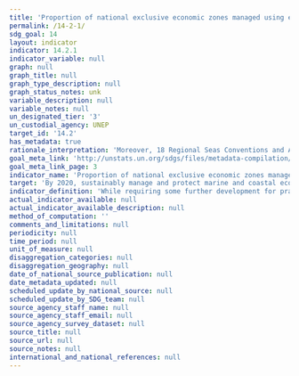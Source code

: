 ```yaml
---
title: 'Proportion of national exclusive economic zones managed using ecosystem-based approaches'
permalink: /14-2-1/
sdg_goal: 14
layout: indicator
indicator: 14.2.1
indicator_variable: null
graph: null
graph_title: null
graph_type_description: null
graph_status_notes: unk
variable_description: null
variable_notes: null
un_designated_tier: '3'
un_custodial_agency: UNEP
target_id: '14.2'
has_metadata: true
rationale_interpretation: 'Moreover, 18 Regional Seas Conventions and Action Plans are currently working to develop a core set of common indicators to be used across regional seas for routing monitoring and reporting on the status of the marine environment. Several proposed indicators are relevant to 14.2, for example: (a) National ICZM guidelines and enabling legislation adopted; (b) Number of existing national and local coastal and marine plans incorporating climate change adaptation; (c) % national adaptation plans in place; (d) Fisheries measures in place (by-catch limits, area-based closures, recovery plans, capacity reduction measures); (e) Trends in critical habitat extent and condition; (f) Population pressure/urbanization: Length of coastal modification and km2 of coastal reclamation.'
goal_meta_link: 'http://unstats.un.org/sdgs/files/metadata-compilation/Metadata-Goal-14.pdf'
goal_meta_link_page: 3
indicator_name: 'Proportion of national exclusive economic zones managed using ecosystem-based approaches'
target: 'By 2020, sustainably manage and protect marine and coastal ecosystems to avoid significant adverse impacts, including by strengthening their resilience, and take action for their restoration in order to achieve healthy and productive oceans.'
indicator_definition: 'While requiring some further development for practical implementation, the indicator is similar to UNEP indicators to monitor progress on marine and coastal EBM under its biannual programme of work. UNEP, IOC and FAO are available to support countries in operationalizing the indicator. Linkages can be explored with IUCN''s ''Green List'' and the ''Ocean Health Index''. A technical working group to finalise the details could be supported by UNEP, IOC, FAO winter/spring 2016.'
actual_indicator_available: null
actual_indicator_available_description: null
method_of_computation: ''
comments_and_limitations: null
periodicity: null
time_period: null
unit_of_measure: null
disaggregation_categories: null
disaggregation_geography: null
date_of_national_source_publication: null
date_metadata_updated: null
scheduled_update_by_national_source: null
scheduled_update_by_SDG_team: null
source_agency_staff_name: null
source_agency_staff_email: null
source_agency_survey_dataset: null
source_title: null
source_url: null
source_notes: null
international_and_national_references: null
---
```

